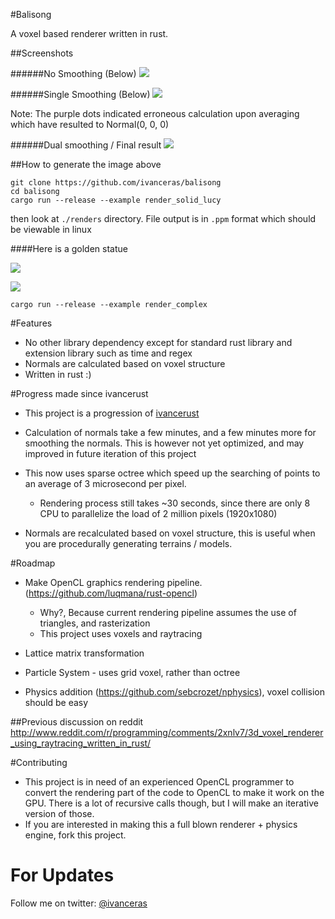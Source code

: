 #Balisong

A voxel based renderer written in rust.


##Screenshots

######No Smoothing (Below)
![](https://raw.githubusercontent.com/ivanceras/balisong/master/screenshots/no_smoothing.png)



######Single Smoothing (Below)
![](https://raw.githubusercontent.com/ivanceras/balisong/master/screenshots/single_smooth.png)

Note: The purple dots indicated erroneous calculation upon averaging which have resulted to Normal(0, 0, 0)




######Dual smoothing / Final result
![](https://raw.githubusercontent.com/ivanceras/balisong/master/screenshots/dual_smooth.png)


##How to generate the image above
	
```
git clone https://github.com/ivanceras/balisong
cd balisong
cargo run --release --example render_solid_lucy
```

then look at `./renders` directory. File output is in `.ppm` format which should be viewable in linux

####Here is a golden statue

![](https://raw.githubusercontent.com/ivanceras/balisong/master/screenshots/complex_golden_smoothen.png)


![](https://raw.githubusercontent.com/ivanceras/balisong/master/screenshots/complex.png)

```
cargo run --release --example render_complex
```

#Features
* No other library dependency except for standard rust library and extension library such as time and regex
* Normals are calculated based on voxel structure
* Written in rust :)


#Progress made since ivancerust
* This project is a progression of [ivancerust](https://github.com/ivanceras/ivancerust)
* Calculation of normals take a few minutes, and a few minutes more for smoothing the normals. This is however not yet optimized, and may improved in future iteration of this project
* This now uses sparse octree which speed up the searching of points to an average of 3 microsecond per pixel.
	* Rendering process still takes ~30 seconds, since there are only 8 CPU to parallelize the load of 2 million pixels (1920x1080)

* Normals are recalculated based on voxel structure, this is useful when you are procedurally generating terrains / models.
	

#Roadmap
* Make OpenCL graphics rendering pipeline. (https://github.com/luqmana/rust-opencl)
	* Why?, Because current rendering pipeline assumes the use of triangles, and rasterization
	* This project uses voxels and raytracing
		
* Lattice matrix transformation
* Particle System - uses grid voxel, rather than octree 
* Physics addition (https://github.com/sebcrozet/nphysics), voxel collision should be easy


##Previous discussion on reddit
http://www.reddit.com/r/programming/comments/2xnlv7/3d_voxel_renderer_using_raytracing_written_in_rust/



#Contributing
* This project is in need of an experienced OpenCL programmer to convert the rendering part of the code to OpenCL to make it work on the GPU. There is a lot of recursive calls though, but I will make an iterative version of those.
* If you are interested in making this a full blown renderer + physics engine, fork this project.

	
# For Updates
Follow me on twitter: [@ivanceras](https://twitter.com/ivanceras)
